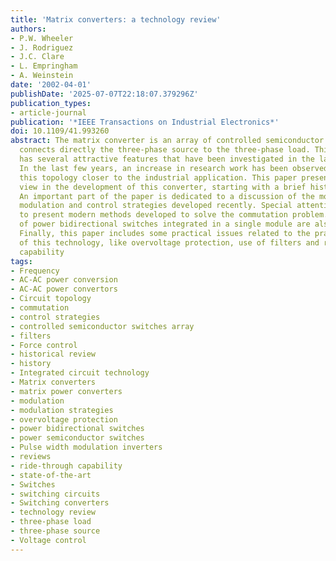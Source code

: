 ```yaml
---
title: 'Matrix converters: a technology review'
authors:
- P.W. Wheeler
- J. Rodriguez
- J.C. Clare
- L. Empringham
- A. Weinstein
date: '2002-04-01'
publishDate: '2025-07-07T22:18:07.379296Z'
publication_types:
- article-journal
publication: '*IEEE Transactions on Industrial Electronics*'
doi: 10.1109/41.993260
abstract: The matrix converter is an array of controlled semiconductor switches that
  connects directly the three-phase source to the three-phase load. This converter
  has several attractive features that have been investigated in the last two decades.
  In the last few years, an increase in research work has been observed, bringing
  this topology closer to the industrial application. This paper presents the state-of-the-art
  view in the development of this converter, starting with a brief historical review.
  An important part of the paper is dedicated to a discussion of the most important
  modulation and control strategies developed recently. Special attention is given
  to present modern methods developed to solve the commutation problem. Some new arrays
  of power bidirectional switches integrated in a single module are also presented.
  Finally, this paper includes some practical issues related to the practical application
  of this technology, like overvoltage protection, use of filters and ride-through
  capability
tags:
- Frequency
- AC-AC power conversion
- AC-AC power convertors
- Circuit topology
- commutation
- control strategies
- controlled semiconductor switches array
- filters
- Force control
- historical review
- history
- Integrated circuit technology
- Matrix converters
- matrix power converters
- modulation
- modulation strategies
- overvoltage protection
- power bidirectional switches
- power semiconductor switches
- Pulse width modulation inverters
- reviews
- ride-through capability
- state-of-the-art
- Switches
- switching circuits
- Switching converters
- technology review
- three-phase load
- three-phase source
- Voltage control
---
```

